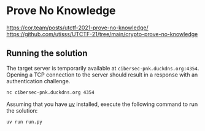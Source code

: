 # Prove No Knowledge

https://cor.team/posts/utctf-2021-prove-no-knowledge/
https://github.com/utisss/UTCTF-21/tree/main/crypto-prove-no-knowledge

## Running the solution

The target server is temporarily available at `cibersec-pnk.duckdns.org:4354`. Opening a TCP connection to the server should result in a response with an authentication challenge.

```sh
nc cibersec-pnk.duckdns.org 4354
```

Assuming that you have [uv](https://docs.astral.sh/uv/) installed, execute the following command to run the solution:

```sh
uv run run.py
```
